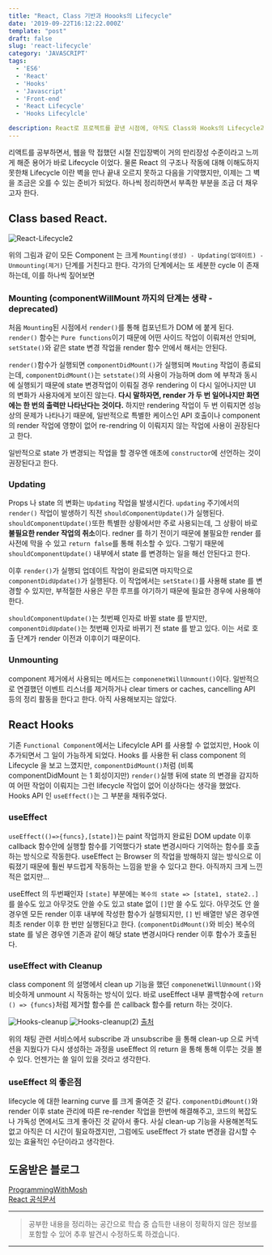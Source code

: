 ```yaml
---
title: "React, Class 기반과 Hoooks의 Lifecycle"
date: '2019-09-22T16:12:22.000Z'
template: "post"
draft: false
slug: 'react-lifecycle'
category: 'JAVASCRIPT'
tags:
  - 'ES6'
  - 'React'
  - 'Hooks'
  - 'Javascript'
  - 'Front-end'
  - 'React Lifecycle'
  - 'Hooks Lifecylcle'

description: React로 프로젝트를 끝낸 시점에, 아직도 Class와 Hooks의 Lifecycle과 그 관리에 사용되는 메서드에 대해 명확하게 알지 못한다. 다시 한 번 정리하면서 Lifecycle이 어떻게 이뤄지고 그 순서가 어떻게 되는지에 대해 공부하고자 한다.
---
```


리액트를 공부하면서, 웹을 막 접했던 시절 진입장벽이 거의 만리장성 수준이라고 느끼게 해준 용어가 바로 Lifecycle 이었다. 물론 React 의 구조나 작동에 대해 이해도하지 못한채 Lifecycle 이란 벽을 만나 끝내 오르지 못하고 다음을 기약했지만, 이제는 그 벽을 조금은 오를 수 있는 준비가 되었다. 하나씩 정리하면서 부족한 부분을 조금 더 채우고자 한다.

## Class based React.

![React-Lifecycle2](https://user-images.githubusercontent.com/37759759/65383863-16be3180-dd56-11e9-9771-46a40ba34569.png)

위의 그림과 같이 모든 Component 는 크게 `Mounting(생성) - Updating(업데이트) - Unmounting(제거)` 단계를 거친다고 한다. 각가의 단계에서는 또 세분한 cycle 이 존재하는데, 이를 하나씩 짚어보면

### Mounting (componentWillMount 까지의 단계는 생략 - deprecated)

처음 `Mounting`된 시점에서 `render()`를 통해 컴포넌트가 DOM 에 붙게 된다. `render()` 함수는 `Pure functions`이기 때문에 어떤 사이드 작업이 이뤄져선 안되며, `setState()`와 같은 state 변경 작업을 render 함수 안에서 해서는 안된다.

`render()`함수가 실행되면 `componentDidMount()`가 실행되며 `Mouting` 작업이 종료되는데, `componentDidMount()`는 `setstate()`의 사용이 가능하며 dom 에 부착과 동시에 실행되기 때문에 state 변경작업이 이뤄질 경우 rendering 이 다시 일어나지만 UI 의 변화가 사용자에게 보이진 않는다. **다시 말하자면, render 가 두 번 일어나지만 화면에는 한 번의 출력만 나타난다는 것이다.** 하지만 rendering 작업이 두 번 이뤄지면 성능상의 문제가 나타나기 때문에, 일반적으로 특별한 케이스인 API 호출이나 component 의 render 작업에 영향이 없어 re-rendring 이 이뤄지지 않는 작업에 사용이 권장된다고 한다.

일반적으로 state 가 변경되는 작업을 할 경우엔 애초에 `constructor`에 선언하는 것이 권장된다고 한다.

### Updating

Props 나 state 의 변화는 `Updating` 작업을 발생시킨다. `updating` 주기에서의 `render()` 작업이 발생하기 직전 `shouldComponentUpdate()`가 실행된다. `shouldComponentUpdate()`또한 특별한 상황에서만 주로 사용되는데, 그 상황이 바로 **불필요한 render 작업의 취소**이다. redner 를 하기 전이기 때문에 불필요한 render 를 사전에 막을 수 있고 `return false`를 통해 취소할 수 있다. 그렇기 때문에 `shouldComponentUpdate()` 내부에서 state 를 변경하는 일을 해선 안된다고 한다.

이후 `render()`가 실행되 업데이트 작업이 완료되면 마지막으로 `componentDidUpdate()`가 실행된다. 이 작업에서는 `setState()`를 사용해 state 를 변경할 수 있지만, 부적절한 사용은 무한 루프를 야기하기 때문에 필요한 경우에 사용해야한다.

`shouldComponentUpdate()`는 첫번째 인자로 바뀔 state 를 받지만, `componentDidUpdate()`는 첫번째 인자로 바뀌기 전 state 를 받고 있다. 이는 서로 호출 단계가 render 이전과 이후이기 때문이다.

### Unmounting

component 제거에서 사용되는 메서드는 `componenetWillUnmount()`이다. 일반적으로 연결했던 이벤트 리스너를 제거하거나 clear timers or caches, cancelling API 등의 정리 활동을 한다고 한다. 아직 사용해보지는 않았다.

## React Hooks

기존 `Functional Component`에서는 Lifecylcle API 를 사용할 수 없었지만, Hook 이 추가되면서 그 일이 가능하게 되었다. Hooks 를 사용한 뒤 class component 의 Lifecycle 을 보고 느꼈지만, `componentDidMount()`처럼 (비록 componentDidMount 는 1 회성이지만) `render()`실행 뒤에 state 의 변경을 감지하여 어떤 작업이 이뤄지는 그런 lifecycle 작업이 없어 이상하다는 생각을 했었다. Hooks API 인 `useEffect()`는 그 부분을 채워주었다.

### useEffect

`useEffect(()=>{funcs},[state])`는 paint 작업까지 완료된 DOM update 이후 callback 함수안에 실행할 함수를 기억했다가 state 변경시마다 기억하는 함수를 호출하는 방식으로 작동한다. useEffect 는 Browser 의 작업을 방해하지 않는 방식으로 이뤄졌기 때문에 훨씬 부드럽게 작동하는 느낌을 받을 수 있다고 한다. 아직까지 크게 느낀적은 없지만...

useEffect 의 두번째인자 `[state]` 부분에는 `복수의 state => [state1, state2..]`를 쓸수도 있고 아무것도 안쓸 수도 있고 state 없이 `[]`만 쓸 수도 있다. 아무것도 안 쓸 경우엔 모든 render 이후 내부에 작성한 함수가 실행되지만, `[]` 빈 배열만 넣은 경우엔 최초 render 이후 한 번만 실행된다고 한다. (`componentDidMount()`와 비슷) 복수의 state 를 넣은 경우엔 기존과 같이 해당 state 변경시마다 render 이후 함수가 호출된다.

### useEffect with Cleanup

class component 의 설명에서 clean up 기능을 했던 `componenetWillUnmount()`와 비슷하게 unmount 시 작동하는 방식이 있다. 바로 useEffect 내부 콜백함수에 `return () => {funcs}`처럼 제거할 함수를 쓴 callback 함수를 return 하는 것이다.

![Hooks-cleanup](https://user-images.githubusercontent.com/37759759/65386733-67e01c80-dd7a-11e9-83a8-90f16eb16515.JPG)
![Hooks-cleanup(2)](https://user-images.githubusercontent.com/37759759/65386757-7e867380-dd7a-11e9-90c9-4a5a85f83e3d.JPG)
[출처](https://ko.reactjs.org/docs/hooks-effect.html)

위의 채팅 관련 서비스에서 subscribe 과 unsubscribe 을 통해 clean-up 으로 커넥션을 지웠다가 다시 생성하는 과정을 useEffect 의 return 을 통해 통해 이루는 것을 볼 수 있다. 언젠가는 쓸 일이 있을 것라고 생각한다.

### useEffect 의 좋은점

lifecycle 에 대한 learning curve 를 크게 줄여준 것 같다. `componentDidMount()`와 render 이후 state 관리에 따른 re-render 작업을 한번에 해결해주고, 코드의 복잡도나 가독성 면에서도 크게 좋아진 것 같아서 좋다. 사실 clean-up 기능을 사용해본적도 없고 아직은 더 시간이 필요하겠지만, 그럼에도 useEffect 가 state 변경을 감시할 수 있는 효율적인 수단이라고 생각한다.

## 도움받은 블로그

[ProgrammingWithMosh](https://programmingwithmosh.com/javascript/react-lifecycle-methods/)  
[React 공식문서](https://ko.reactjs.org/docs/hooks-effect.html)
___

> 공부한 내용을 정리하는 공간으로 학습 중 습득한 내용이 정확하지 않은 정보를 포함할 수 있어 추후 발견시 수정하도록 하겠습니다.

---
